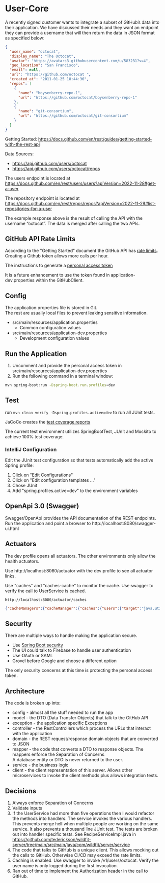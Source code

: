 # User-Core

A recently signed customer wants to integrate a subset of GitHub’s data into their application. 
We have discussed their needs and they want an endpoint they can provide a username that will then return 
the data in JSON format as specified below:

```json
{
  "user_name": "octocat",
  "display_name": "The Octocat",
  "avatar": "https://avatars3.githubusercontent.com/u/583231?v=4",
  "geo_location": "San Francisco",
  "email": null,
  "url": "https://github.com/octocat ",
  "created_at": "2011-01-25 18:44:36",
  "repos": [
    {
      "name": "boysenberry-repo-1",
      "url": "https://github.com/octocat/boysenberry-repo-1"
    },
    {
      "name": "git-consortium",
      "url": "https://github.com/octocat/git-consortium"
    }
  ]
}
```

Getting Started: https://docs.github.com/en/rest/guides/getting-started-with-the-rest-api

Data Sources: 
* https://api.github.com/users/octocat
* https://api.github.com/users/octocat/repos

The users endpoint is located at https://docs.github.com/en/rest/users/users?apiVersion=2022-11-28#get-a-user

The repository endpoint is located at https://docs.github.com/en/rest/repos/repos?apiVersion=2022-11-28#list-repositories-for-a-user

The example response above is the result of calling the API with the username “octocat”. The data is merged after calling the two APIs.

## GitHub API Rate Limits
According to the "Getting Started" document the GitHub API has [rate limits](https://docs.github.com/en/rest/using-the-rest-api/rate-limits-for-the-rest-api?apiVersion=2022-11-28).
Creating a Github token allows more calls per hour.

The instructions to generate a 
[personal access token](https://docs.github.com/en/authentication/keeping-your-account-and-data-secure/managing-your-personal-access-tokens)

It is a future enhancement to use the token found in application-dev.properties within the GitHubClient.

## Config

The application.properties file is stored in Git.  
The rest are usually local files to prevent leaking sensitive information.

* src/main/resources/application.properties
    * Common configuration values
* src/main/resources/application-dev.properties
    * Development configuration values

## Run the Application
1. Uncomment and provide the personal access token in src/main/resources/application-dev.properties
2. Run the following command in a terminal window:

```bash
mvn spring-boot:run -Dspring-boot.run.profiles=dev
```

## Test

run `mvn clean verify -Dspring.profiles.active=dev` to run all JUnit tests.

JaCoCo creates the [test coverage reports](./target/site/jacoco/index.html)

The current test environment utilizes SpringBootTest, JUnit and Mockito to achieve 100% test coverage.

### IntelliJ Configuration

Edit the JUnit test configuration so that tests automatically add the active Spring profile:

1. Click on "Edit Configurations"
2. Click on "Edit configuration templates ..."
3. Chose JUnit
4. Add "spring.profiles.active=dev" to the environment variables

## OpenApi 3.0 (Swagger)

Swagger/OpenApi provides the API documentation of the REST endpoints.  
Run the application and point a browser to http://localhost:8080/swagger-ui.html

## Actuators

The dev profile opens all actuators. The other environments only allow the health actuators.

Use http://localhost:8080/actuator with the dev profile to see all actuator links.

Use "caches" and "caches-cache" to monitor the cache.  Use swagger to verify the call to UserService is cached.

`http://localhost:8080/actuator/caches`
```json
{"cacheManagers":{"cacheManager":{"caches":{"users":{"target":"java.util.concurrent.ConcurrentHashMap"}}}}}
```

## Security

There are multiple ways to handle making the application secure.

* Use [Spring Boot security](https://spring.io/guides/gs/securing-web)
* The UI could talk to Firebase to handle user authentication
* Use OAuth or SAML
* Grovel before Google and choose a different option

The only security concerns at this time is protecting the personal access token.

## Architecture
The code is broken up into:
* config - almost all the stuff needed to run the app
* model - the DTO (Data Transfer Objects) that talk to the GitHub API
* exception - the application specific Exceptions
* controller - the RestControllers which process the URLs that interact with the application
* domain - the REST request/response domain objects that are converted to JSON
* mapper - the code that converts a DTO to response objects.  The mappers enforce the Separation of Concerns.  
A database entity or DTO is never returned to the user.
* service - the business logic
* client - the client representation of this server.  Allows other microservices to invoke the client methods plus 
allows integration tests.

## Decisions
1. Always enforce Separation of Concerns
2. Validate inputs
3. If the UserService had more than five operations then I would refactor the methods into handlers. 
The service invokes the various handlers.
This prevents merge hell when multiple people are working on the same service.
It also prevents a thousand line JUnit test.  The tests are broken out into handler specific tests.
See RecipeServiceImpl.java in https://github.com/tederickson/wildfit-server/tree/main/src/main/java/com/wildfit/server/service
4. The code that talks to GitHub is a unique client.  This allows mocking out the calls to GitHub.  Otherwise CI/CD may exceed the rate limits.
5. Caching is enabled.  Use swagger to invoke /v1/users/octocat.  Verify the user name is only logged during the first invocation.
6. Ran out of time to implement the Authorization header in the call to GitHub.